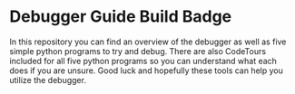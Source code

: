 # Debugger Guide Build Badge

In this repository you can find an overview of the debugger as well as five simple python programs to try and debug. There are also CodeTours included for all five python programs so you can understand what each does if you are unsure. Good luck and hopefully these tools can help you utilize the debugger.

